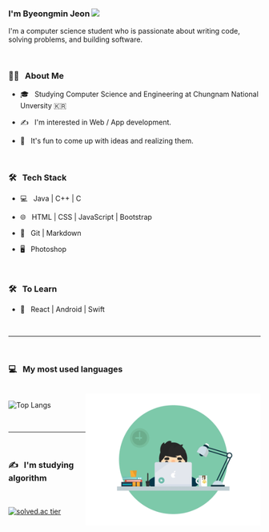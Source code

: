 ### I'm Byeongmin Jeon  <img src="https://github.com/souvikguria98/souvikguria98/blob/master/Hi.gif" width="25">


I'm a computer science student who is passionate about writing code, solving problems, and building software.


<br>


<h3> 👨🏻 &nbsp; About Me </h3>


- 🎓 &nbsp; Studying Computer Science and Engineering at Chungnam National Unversity :kr:

- ✍️ &nbsp; I'm interested in Web / App development. 

- 🤔 &nbsp; It's fun to come up with ideas and realizing them.


<br>


<h3>🛠 &nbsp; Tech Stack</h3>


- 💻 &nbsp; Java | C++ | C 

- 🌐 &nbsp; HTML | CSS | JavaScript | Bootstrap

<!--- 🛢 &nbsp; MySQL | MongoDB -->

- 🔧 &nbsp; Git | Markdown

- 🖥 &nbsp; Photoshop


<br>



<h3>🛠 &nbsp; To Learn</h3>

- 🔧 &nbsp; React | Android | Swift

<br>

<hr>

<br>

<h3>💻 &nbsp; My most used languages </h3>

<br>

<img src="https://github.com/nirala69/nirala69/blob/master/70804f7e25b11f29db904f2fa7b4cd9d.gif" width="350" align='right'>

![Top Langs](https://github-readme-stats.vercel.app/api/top-langs/?username=jeonbyeongmin&show_icons=true)

<br>



<hr>

<br>

<h3>✍️ &nbsp; I'm studying algorithm </h3>

<br>

[![solved.ac tier](http://mazassumnida.wtf/api/generate_badge?boj=qudals7613)](https://solved.ac/qudals7613)

<br>
